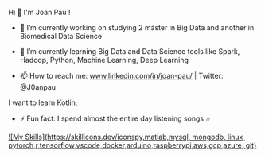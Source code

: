    Hi 👋 I'm Joan Pau !


- 🔭 I’m currently working on studying 2 máster in Big Data and another in Biomedical Data Science 

- 🌱 I’m currently learning Big Data and Data Science tools like Spark, Hadoop, Python, Machine Learning, Deep Learning 

- 📫 How to reach me: www.linkedin.com/in/joan-pau/ | Twitter: @J0anpau 

I want to learn Kotlin, 

- ⚡ Fun fact: I spend almost the entire day listening songs 🎶

[![My Skills](https://skillicons.dev/iconspy,matlab,mysql, mongodb, linux, pytorch,r,tensorflow,vscode,docker,arduino,raspberrypi,aws,gcp,azure, git)](https://skillicons.dev)







